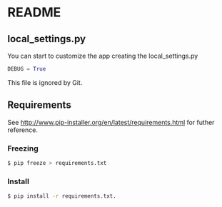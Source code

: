# README

## local_settings.py

You can start to customize the app creating the local_settings.py

```python
DEBUG = True
```

This file is ignored by Git.


## Requirements

See http://www.pip-installer.org/en/latest/requirements.html for futher reference.


### Freezing

```bash
$ pip freeze > requirements.txt
```

### Install

```bash
$ pip install -r requirements.txt.
```

